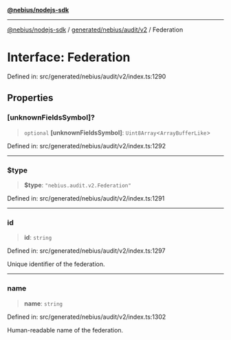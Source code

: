 [**@nebius/nodejs-sdk**](../../../../../README.md)

---

[@nebius/nodejs-sdk](../../../../../README.md) / [generated/nebius/audit/v2](../README.md) / Federation

# Interface: Federation

Defined in: src/generated/nebius/audit/v2/index.ts:1290

## Properties

### \[unknownFieldsSymbol\]?

> `optional` **\[unknownFieldsSymbol\]**: `Uint8Array`\<`ArrayBufferLike`\>

Defined in: src/generated/nebius/audit/v2/index.ts:1292

---

### $type

> **$type**: `"nebius.audit.v2.Federation"`

Defined in: src/generated/nebius/audit/v2/index.ts:1291

---

### id

> **id**: `string`

Defined in: src/generated/nebius/audit/v2/index.ts:1297

Unique identifier of the federation.

---

### name

> **name**: `string`

Defined in: src/generated/nebius/audit/v2/index.ts:1302

Human-readable name of the federation.
